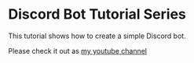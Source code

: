 # Discord Bot Tutorial Series

This tutorial shows how to create a simple Discord bot.

Please check it out as [my youtube channel](https://www.youtube.com/@roteklaue1311)